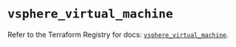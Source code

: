 # `vsphere_virtual_machine`

Refer to the Terraform Registry for docs: [`vsphere_virtual_machine`](https://registry.terraform.io/providers/vmware/vsphere/2.14.1/docs/resources/virtual_machine).
